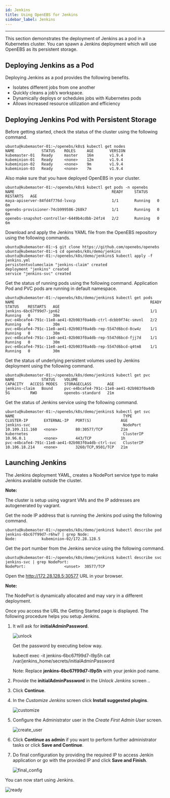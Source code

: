 ```yaml
---
id: Jenkins
title: Using OpenEBS for Jenkins
sidebar_label: Jenkins
---
```

------

This section demonstrates the deployment of Jenkins as a pod in a Kubernetes cluster. You can spawn a Jenkins deployment which will use OpenEBS as its persistent storage.

Deploying Jenkins as a Pod
--------------------------

Deploying Jenkins as a pod provides the following benefits.

-   Isolates different jobs from one another
-   Quickly cleans a job’s workspace.
-   Dynamically deploys or schedules jobs with Kubernetes pods
-   Allows increased resource utilization and efficiency

Deploying Jenkins Pod with Persistent Storage
---------------------------------------------

Before getting started, check the status of the cluster using the following command. 

    ubuntu@kubemaster-01:~/openebs/k8s$ kubectl get nodes
    NAME            STATUS    ROLES     AGE       VERSION
    kubemaster-01   Ready     master    16m       v1.9.4
    kubeminion-01   Ready     <none>    12m       v1.9.4
    kubeminion-02   Ready     <none>    9m        v1.9.4
    kubeminion-03   Ready     <none>    7m        v1.9.4

Also make sure that you have deployed OpenEBS in your cluster. 

```
ubuntu@kubemaster-01:~/openebs/k8s$ kubectl get pods -n openebs
NAME                                           READY     STATUS    RESTARTS   AGE
maya-apiserver-84fd4f776d-lvxcp                1/1       Running   0          6m
openebs-provisioner-74cb999586-268k7           1/1       Running   0          6m
openebs-snapshot-controller-6449b4cdbb-24fz4   2/2       Running   0          6m
```

Download and apply the Jenkins YAML file from the OpenEBS repository using the following commands. 

    ubuntu@kubemaster-01:~$ git clone https://github.com/openebs/openebs
    ubuntu@kubemaster-01:~$ cd openebs/k8s/demo/jenkins
    ubuntu@kubemaster-01:~/openebs/k8s/demo/jenkins$ kubectl apply -f jenkins.yml
    persistentvolumeclaim "jenkins-claim" created
    deployment "jenkins" created
    service "jenkins-svc" created

Get the status of running pods using the following command.  Application Pod and PVC pods are running in default namespace.

    ubuntu@kubemaster-01:~/openebs/k8s/demo/jenkins$ kubectl get pods
    NAME                                                            READY     STATUS    RESTARTS   AGE
    jenkins-6bc67f99d7-jpn62                                        1/1       Running   0          30m
    pvc-e4bcafe4-791c-11e8-ae41-02b983f0a4db-ctrl-dcbb9f74c-smvnl   2/2       Running   0          30m
    pvc-e4bcafe4-791c-11e8-ae41-02b983f0a4db-rep-5547d6bcd-8cw4z    1/1       Running   0          30m
    pvc-e4bcafe4-791c-11e8-ae41-02b983f0a4db-rep-5547d6bcd-fjj7d    1/1       Running   0          30m
    pvc-e4bcafe4-791c-11e8-ae41-02b983f0a4db-rep-5547d6bcd-q4tm8    1/1       Running   0          30m

Get the status of underlying persistent volumes used by Jenkins deployment using the following command. 

    ubuntu@kubemaster-01:~/openebs/k8s/demo/jenkins$ kubectl get pvc
    NAME            STATUS    VOLUME                                     CAPACITY   ACCESS MODES   STORAGECLASS       AGE
    jenkins-claim   Bound     pvc-e4bcafe4-791c-11e8-ae41-02b983f0a4db   5G         RWO            openebs-standard   21m

Get the status of Jenkins service using the following command. 

    ubuntu@kubemaster-01:~/openebs/k8s/demo/jenkins$ kubectl get svc
    NAME                                                TYPE        CLUSTER-IP       EXTERNAL-IP   PORT(S)             AGE
    jenkins-svc                                         NodePort    10.109.111.160   <none>        80:30577/TCP        21m
    kubernetes                                          ClusterIP   10.96.0.1        <none>        443/TCP             1h
    pvc-e4bcafe4-791c-11e8-ae41-02b983f0a4db-ctrl-svc   ClusterIP   10.106.18.214    <none>        3260/TCP,9501/TCP   21m                     

Launching Jenkins
-----------------

The Jenkins deployment YAML, creates a NodePort service type to make Jenkins available outside the cluster.

**Note:**

The cluster is setup using vagrant VMs and the IP addresses are autogenerated by vagrant.

Get the node IP address that is running the Jenkins pod using the following command. 

    ubuntu@kubemaster-01:~/openebs/k8s/demo/jenkins$ kubectl describe pod jenkins-6bc67f99d7-r6hw7 | grep Node:
    Node:           kubeminion-02/172.28.128.5

Get the port number from the Jenkins service using the following command. 

```
ubuntu@kubemaster-01:~/openebs/k8s/demo/jenkins$ kubectl describe svc jenkins-svc | grep NodePort:
NodePort:                 <unset>  30577/TCP
```

Open the <http://172.28.128.5:30577> URL in your browser.

**Note:**

The NodePort is dynamically allocated and may vary in a different deployment.

Once you access the URL the Getting Started page is displayed. The following procedure helps you setup Jenkins.

1. It will ask for **initialAdminPassword**. 

    ![unlock](/docs/assets/unlock_jenkins.PNG)

    Get the password by executing  below way.

    kubectl exec -it jenkins-6bc67f99d7-l9p5h cat /var/jenkins_home/secrets/initialAdminPassword

    Note: Replace **jenkins-6bc67f99d7-l9p5h** with your jenkin pod name. 

2.  Provide the **initialAdminPassword** in the *Unlock Jenkins* screen ..

3. Click **Continue**.

4. In the *Customize Jenkins* screen click **Install suggested plugins**.

    ![customize](/docs/assets/customize_jenkins.PNG)

5. Configure the Administrator user in the *Create First Admin User* screen. 

    ![create_user](/docs/assets/create_user_jenkins.PNG)

6. Click **Continue as admin** if you want to perform further administrator tasks or click **Save and Continue**.

7. Do final configuration by providing the required IP to access Jenkin application or go with the provided IP and click **Save and Finish**.

    ![final_config](/docs/assets/final_config_jenkins.PNG)

You can now start using Jenkins.

![ready](/docs/assets/ready_jenkins.PNG)

<!-- Hotjar Tracking Code for https://docs.openebs.io -->
<script>
   (function(h,o,t,j,a,r){
       h.hj=h.hj||function(){(h.hj.q=h.hj.q||[]).push(arguments)};
       h._hjSettings={hjid:785693,hjsv:6};
       a=o.getElementsByTagName('head')[0];
       r=o.createElement('script');r.async=1;
       r.src=t+h._hjSettings.hjid+j+h._hjSettings.hjsv;
       a.appendChild(r);
   })(window,document,'https://static.hotjar.com/c/hotjar-','.js?sv=');
</script>
